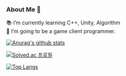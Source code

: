 ### About Me 👋
📚 I’m currently learning C++, Unity, Algorithm <br>
🎯 I’m going to be a game client programmer. <br>

[![Anurag's github stats](https://github-readme-stats.vercel.app/api?username=paparoni95&show_icons=true&theme=midnight-purple)](https://github.com/anuraghazra/github-readme-stats)

[![Solved.ac
프로필](http://mazassumnida.wtf/api/v2/generate_badge?boj=persona_k)](https://solved.ac/persona_k)

[![Top Langs](https://github-readme-stats.vercel.app/api/top-langs/?username=paparoni95)](https://github.com/anuraghazra/github-readme-stats)

<!--
**kimdohyun14/kimdohyun14** is a ✨ _special_ ✨ repository because its `README.md` (this file) appears on your GitHub profile.

Here are some ideas to get you started:

- 🔭 I’m currently working on ...
- 🌱 I’m currently learning ...
- 👯 I’m looking to collaborate on ...
- 🤔 I’m looking for help with ...
- 💬 Ask me about ...
- 📫 How to reach me: ...
- 😄 Pronouns: ...
- ⚡ Fun fact: ...
-->
